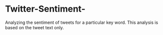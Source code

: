 # Twitter-Sentiment-
Analyzing the sentiment of tweets for a particular key word. This analysis is based on the tweet text only.

